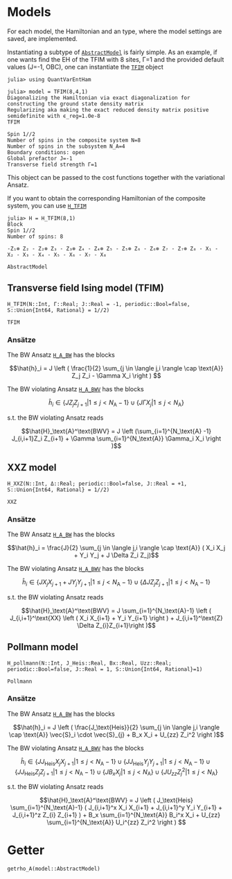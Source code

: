 # Models

For each model, the Hamiltonian and an type, where the model settings are saved, are implemented. 

Instantiating a subtype of [`AbstractModel`](@ref) is fairly simple.
As an example, if one wants find the EH of the TFIM with 8 sites, Γ=1
and the provided default values (J=-1, OBC), one can instantiate the [`TFIM`](@ref) object
```jldoctest Models
julia> using QuantVarEntHam

julia> model = TFIM(8,4,1)
Diagonalizing the Hamiltonian via exact diagonalization for constructing the ground state density matrix
Regularizing aka making the exact reduced density matrix positive semidefinite with ϵ_reg=1.0e-8
TFIM

Spin 1//2
Number of spins in the composite system N=8
Number of spins in the subsystem N_A=4
Boundary conditions: open
Global prefactor J=-1
Transverse field strength Γ=1

```
This object can be passed to the cost functions together with the variational Ansatz.

If you want to obtain the corresponding Hamiltonian of the composite system, you can 
use  [`H_TFIM`](@ref)
```jldoctest Models
julia> H = H_TFIM(8,1)
Block
Spin 1//2
Number of spins: 8

-Z₁⊗ Z₂ - Z₂⊗ Z₃ - Z₃⊗ Z₄ - Z₄⊗ Z₅ - Z₅⊗ Z₆ - Z₆⊗ Z₇ - Z₇⊗ Z₈ - X₁ - X₂ - X₃ - X₄ - X₅ - X₆ - X₇ - X₈

```


```@docs 
AbstractModel
```
## Transverse field Ising model (TFIM)
```@docs 
H_TFIM(N::Int, Γ::Real; J::Real = -1, periodic::Bool=false, S::Union{Int64, Rational} = 1//2)
```
```@docs
TFIM
```
### Ansätze
The BW Ansatz [`H_A_BW`](@ref) has the blocks 
```math
\hat{h}_i = J \left ( \frac{1}{2} \sum_{j \in \langle j,i \rangle \cap \text{A}} Z_j Z_i - \Gamma X_i \right ) 
```
The BW violating Ansatz [`H_A_BWV`](@ref) has the blocks 
```math
\hat{h}_i \in  \{ J Z_j Z_{j+1} |  1 \leq j < N_\text{A}-1 \} \cup \{ J\Gamma X_j | 1 \leq j < N_\text{A}\}
```
s.t. the BW violating Ansatz reads
 ```math
\hat{H}_\text{A}^\text{BWV} = J \left (\sum_{i=1}^{N_\text{A} -1} J_{i,i+1}Z_i Z_{i+1} + \Gamma \sum_{i=1}^{N_\text{A}} \Gamma_i X_i \right )
```
## XXZ model 
```@docs 
H_XXZ(N::Int, Δ::Real; periodic::Bool=false, J::Real = +1, S::Union{Int64, Rational} = 1//2)
```
```@docs
XXZ
```
### Ansätze
The BW Ansatz [`H_A_BW`](@ref) has the blocks 
```math
\hat{h}_i = \frac{J}{2} \sum_{j \in \langle j,i \rangle \cap \text{A}} ( X_i X_j + Y_i Y_j + J \Delta Z_i Z_j)
```
The BW violating Ansatz [`H_A_BWV`](@ref) has the blocks 
```math
\hat{h}_i \in \{J X_j X_{j+1}+J Y_j Y_{j+1} | 1 \leq j < N_\text{A}-1\} \cup \{\Delta J Z_j Z_{j+1} | 1 \leq j < N_\text{A}-1\}
```
s.t. the BW violating Ansatz reads
 ```math
\hat{H}_\text{A}^\text{BWV} = J  \sum_{i=1}^{N_\text{A}-1} \left ( J_{i,i+1}^\text{XX} \left (  X_i X_{i+1} + Y_i Y_{i+1}  \right ) +  J_{i,i+1}^\text{Z} \Delta Z_{i}Z_{i+1}\right )
```
## Pollmann model
```@docs 
H_pollmann(N::Int, J_Heis::Real, Bx::Real, Uzz::Real; periodic::Bool=false, J::Real = 1, S::Union{Int64, Rational}=1)
```
```@docs 
Pollmann
```
### Ansätze
The BW Ansatz [`H_A_BW`](@ref) has the blocks 
```math
\hat{h}_i = J \left ( \frac{J_\text{Heis}}{2} \sum_{j \in \langle j,i \rangle \cap \text{A}} \vec{S}_i \cdot \vec{S}_{j} + B_x X_i + U_{zz} Z_i^2 \right )
```
The BW violating Ansatz [`H_A_BWV`](@ref) has the blocks 
```math
\hat{h}_i \in \{J J_\text{Heis} X_j X_{j+1} | 1 \leq j < N_\text{A}-1\} \cup \{J J_\text{Heis} Y_j Y_{j+1} | 1 \leq j < N_\text{A}-1\} \cup \{J J_\text{Heis} Z_j Z_{j+1} | 1 \leq j < N_\text{A}-1\} \cup \{ J B_x X_j | 1 \leq j < N_\text{A}\} \cup \{ J U_{zz} Z_j^2 | 1 \leq j < N_\text{A}\}
```
s.t. the BW violating Ansatz reads
 ```math
\hat{H}_\text{A}^\text{BWV} = J \left ( J_\text{Heis} \sum_{i=1}^{N_\text{A}-1} ( J_{i,i+1}^x X_i X_{i+1} + 
    J_{i,i+1}^y Y_i Y_{i+1} + J_{i,i+1}^z Z_{i} Z_{i+1} ) 
    + B_x \sum_{i=1}^{N_\text{A}} B_i^x X_i  
     +  U_{zz} \sum_{i=1}^{N_\text{A}} U_i^{zz} Z_i^2 \right ) 
```

# Getter 

```@docs 
getrho_A(model::AbstractModel) 
```